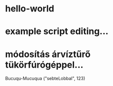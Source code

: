 # hello-world
# example script editing...
# módosítás árvíztűrő tükörfúrógéppel...

Bucuqu-Mucuqua ("sebteLobbal", 123)
